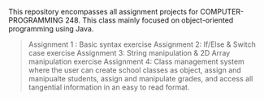 This repository encompasses all assignment projects for COMPUTER-PROGRAMMING 248. This class mainly focused on object-oriented programming using Java.

> Assignment 1 : Basic syntax exercise
> Assignment 2: If/Else & Switch case exercise
> Assignment 3: String manipulation & 2D Array manipulation exercise
> Assignment 4: Class management system where the user can create school classes as object, assign and manipualte students, assign and manipulate grades, and access all tangential information in an easy to read format.
